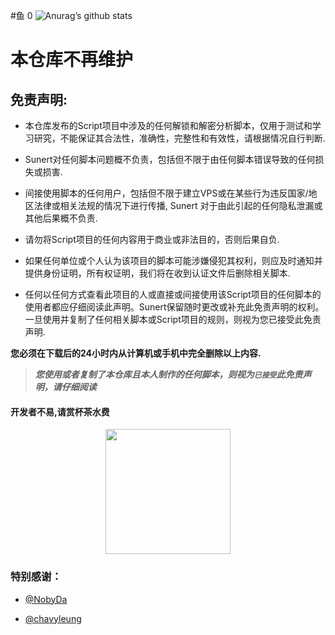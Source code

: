 #鱼 0
![Anurag’s github stats](https://github-readme-stats.vercel.app/api?username=Sunert&show_icons=true&theme=merko)

# 本仓库不再维护

## 免责声明: 

* 本仓库发布的Script项目中涉及的任何解锁和解密分析脚本，仅用于测试和学习研究，不能保证其合法性，准确性，完整性和有效性，请根据情况自行判断.

* Sunert对任何脚本问题概不负责，包括但不限于由任何脚本错误导致的任何损失或损害.

* 间接使用脚本的任何用户，包括但不限于建立VPS或在某些行为违反国家/地区法律或相关法规的情况下进行传播, Sunert 对于由此引起的任何隐私泄漏或其他后果概不负责.

* 请勿将Script项目的任何内容用于商业或非法目的，否则后果自负.

* 如果任何单位或个人认为该项目的脚本可能涉嫌侵犯其权利，则应及时通知并提供身份证明，所有权证明，我们将在收到认证文件后删除相关脚本.

* 任何以任何方式查看此项目的人或直接或间接使用该Script项目的任何脚本的使用者都应仔细阅读此声明。Sunert保留随时更改或补充此免责声明的权利。一旦使用并复制了任何相关脚本或Script项目的规则，则视为您已接受此免责声明.

 **您必须在下载后的24小时内从计算机或手机中完全删除以上内容.**  </br>
> ***您使用或者复制了本仓库且本人制作的任何脚本，则视为`已接受`此免责声明，请仔细阅读*** 

#### 开发者不易,请赏杯茶水费
<div align=center><img width="200" height="200" src="https://gitee.com/Sunert/QuantX/raw/master/Rules/Images/Complimentcode.jpeg"/></div>


### 特别感谢：
* [@NobyDa](https://github.com/NobyDa)

* [@chavyleung](https://github.com/chavyleung)

